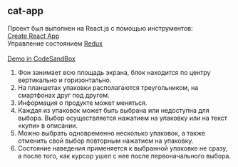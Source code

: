 ## cat-app

Проект был выполнен на React.js с помощью инструментов:<br />
[Create React App](https://github.com/facebook/create-react-app)<br />
Управление состоянием [Redux](https://github.com/reduxjs/redux)<br/>
<br />
[Demo in CodeSandBox](https://codesandbox.io/s/count-char-iinxk)


1. Фон занимает всю площадь экрана, блок находится по центру вертикально и
горизонтально.
2. На планшетах упаковки располагаются треугольником, на смартфонах друг
под другом.
3. Информация о продукте может меняться.
4. Каждая из упаковок может быть выбрана или недоступна для выбора. Выбор
осуществляется нажатием на упаковку или на текст «купи» в описании.
5. Можно выбрать одновременно несколько упаковок, а также отменить свой
выбор повторным нажатием на упаковку.
6. Состояние наведения применяется к выбранной упаковке не сразу, а после
того, как курсор ушел с нее после первоначального выбора.
